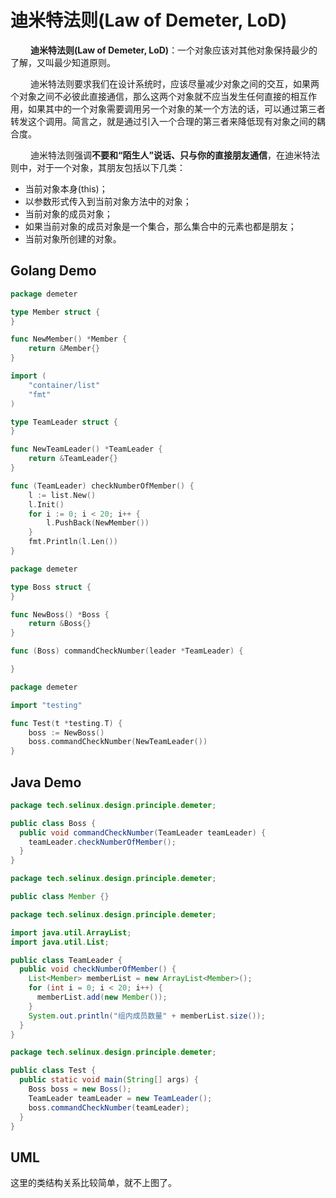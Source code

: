 # 迪米特法则(Law of Demeter, LoD)

&emsp;&emsp; **迪米特法则(Law of  Demeter, LoD)**：一个对象应该对其他对象保持最少的了解，又叫最少知道原则。

&emsp;&emsp; 迪米特法则要求我们在设计系统时，应该尽量减少对象之间的交互，如果两个对象之间不必彼此直接通信，那么这两个对象就不应当发生任何直接的相互作用，如果其中的一个对象需要调用另一个对象的某一个方法的话，可以通过第三者转发这个调用。简言之，就是通过引入一个合理的第三者来降低现有对象之间的耦合度。

&emsp;&emsp; 迪米特法则强调**不要和“陌生人”说话、只与你的直接朋友通信**，在迪米特法则中，对于一个对象，其朋友包括以下几类：

- 当前对象本身(this)；
- 以参数形式传入到当前对象方法中的对象；
- 当前对象的成员对象；
- 如果当前对象的成员对象是一个集合，那么集合中的元素也都是朋友；
- 当前对象所创建的对象。

## Golang Demo

```go
package demeter

type Member struct {
}

func NewMember() *Member {
    return &Member{}
}
```

```go
import (
    "container/list"
    "fmt"
)

type TeamLeader struct {
}

func NewTeamLeader() *TeamLeader {
    return &TeamLeader{}
}

func (TeamLeader) checkNumberOfMember() {
    l := list.New()
    l.Init()
    for i := 0; i < 20; i++ {
        l.PushBack(NewMember())
    }
    fmt.Println(l.Len())
}

```

```go
package demeter

type Boss struct {
}

func NewBoss() *Boss {
    return &Boss{}
}

func (Boss) commandCheckNumber(leader *TeamLeader) {

}

```

```go
package demeter

import "testing"

func Test(t *testing.T) {
    boss := NewBoss()
    boss.commandCheckNumber(NewTeamLeader())
}
```

## Java Demo

```java
package tech.selinux.design.principle.demeter;

public class Boss {
  public void commandCheckNumber(TeamLeader teamLeader) {
    teamLeader.checkNumberOfMember();
  }
}
```

```java
package tech.selinux.design.principle.demeter;

public class Member {}

```

```java
package tech.selinux.design.principle.demeter;

import java.util.ArrayList;
import java.util.List;

public class TeamLeader {
  public void checkNumberOfMember() {
    List<Member> memberList = new ArrayList<Member>();
    for (int i = 0; i < 20; i++) {
      memberList.add(new Member());
    }
    System.out.println("组内成员数量" + memberList.size());
  }
}
```

```java
package tech.selinux.design.principle.demeter;

public class Test {
  public static void main(String[] args) {
    Boss boss = new Boss();
    TeamLeader teamLeader = new TeamLeader();
    boss.commandCheckNumber(teamLeader);
  }
}
```

## UML

这里的类结构关系比较简单，就不上图了。
